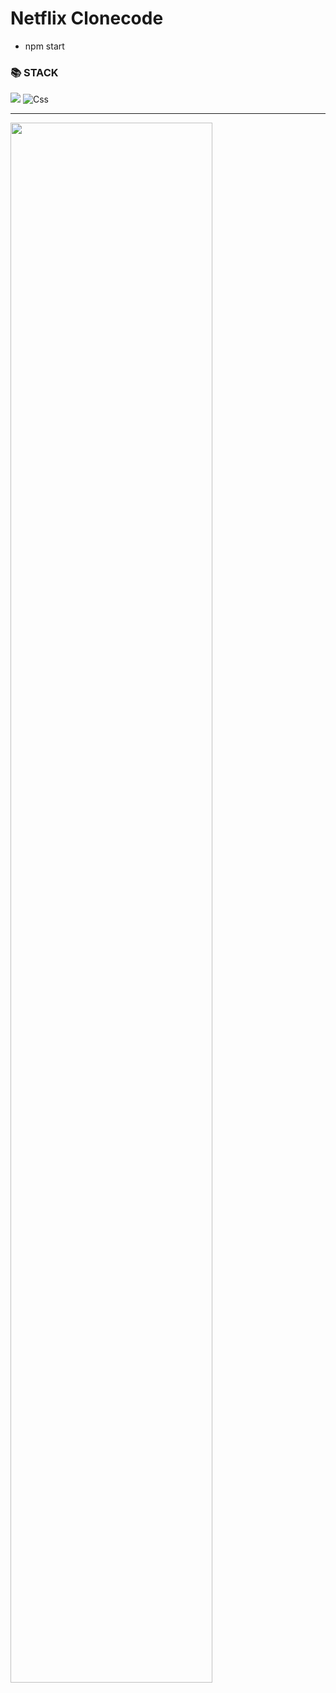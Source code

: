 # Netflix Clonecode
* npm start
### 📚 STACK
<img src="https://img.shields.io/badge/react-61DAFB?style=for-the-badge&logo=react&logoColor=black"> <img alt="Css" src ="https://img.shields.io/badge/CSS3-1572B6.svg?&style=for-the-badge&logo=CSS3&logoColor=white"/>

---
<img width="80%" src="https://user-images.githubusercontent.com/111646028/211196333-f7da016a-7ce9-4940-a9b7-c790f7ca8877.PNG"/>
